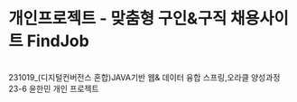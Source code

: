 # 개인프로젝트 - 맞춤형 구인&구직 채용사이트 FindJob
<br>
231019_(디지털컨버전스 혼합)JAVA기반 웹& 데이터 융합 스프링,오라클 양성과정 23-6 
윤한민 개인 프로젝트
<br><br><br>
